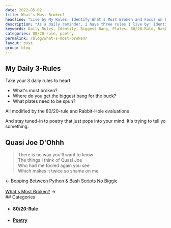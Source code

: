 ```yaml
---
date: 2022-05-02
title: What's Most Broken?
headline: "Live by My Rules: Identify What's Most Broken and Focus on Biggest Bang for the Buck"
description: "As a daily reminder, I have three rules I live by: identify what's most broken, focus on where I can get the biggest bang for the buck, and keep track of what plates need to be spun. I also try to stay mindful of the 80/20-rule and Rabbit-Hole evaluations, and pay attention to any poetry that comes to mind. Quasi Joe D'Ohhh is a reminder to stay vigilant and not be fooled twice. Read my blog post to find out"
keywords: Daily Rules, Identify, Biggest Bang, Plates, 80/20-Rule, Rabbit-Hole Evaluations, Poetry, Vigilant, Fooled Twice
categories: 80/20-rule, poetry
permalink: /blog/what-s-most-broken/
layout: post
group: blog
---
```


## My Daily 3-Rules

Take your 3 daily rules to heart:

- What's most broken?
- Where do you get the biggest bang for the buck?
- What plates need to be spun?

All modified by the 80/20-rule and Rabbit-Hole evaluations

And stay tuned-in to poetry that just pops into your mind. It's trying to tell
yo something.

## Quasi Joe D'Ohhh

> There is no way you'll want to know\
> The things I think of Quasi Joe\
> Who had me fooled again you see\
> Which makes it twice so shame on me

<div class="arrow-links"><div class="post-nav-prev"><span class="arrow">&larr;&nbsp;</span><a href="/blog/bopping-between-python-bash-scripts-no-biggie/">Bopping Between Python & Bash Scripts No Biggie</a></div> &nbsp; <div class="post-nav-next"><a href="/blog/what-s-most-broken/">What's Most Broken?</a><span class="arrow">&nbsp;&rarr;</span></div></div>
## Categories

<ul>
<li><h4><a href='/80-20-rule/'>80/20-Rule</a></h4></li>
<li><h4><a href='/poetry/'>Poetry</a></h4></li></ul>